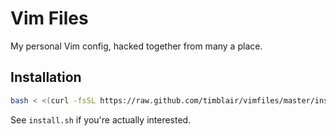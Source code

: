 # Vim Files

My personal Vim config, hacked together from many a place.

## Installation

```sh
bash < <(curl -fsSL https://raw.github.com/timblair/vimfiles/master/install.sh)
```

See `install.sh` if you're actually interested.
